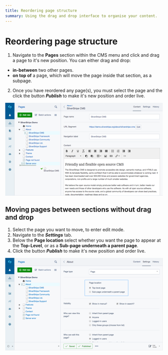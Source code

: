```yaml
---
title: Reordering page structure
summary: Using the drag and drop interface to organise your content.
---
```


# Reordering page structure

1. Navigate to the **Pages** section within the CMS menu and click and drag a page to it's new position. You can either drag and drop:
* **in-between** two other pages.
* **on top of** a page, which will move the page inside that section, as a subpage.
2. Once you have reordered any page(s), you must select the page and the click the button ***Publish*** to make it's new position and order live.

![Moving pages](../../_images/Moving-Pages.png)

## Moving pages between sections without drag and drop

1. Select the page you want to move, to enter edit mode.
2. Navigate to the ***Settings*** tab.
3. Below the **Page location** select whether you want the page to appear at the **Top-Level**, or as a **Sub-page underneath a parent page**.
4. Click the button ***Publish*** to make it's new position and order live.

![Page location](../../_images/settings-page-location.png)
